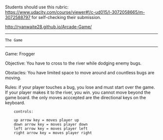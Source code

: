Students should use this rubric: https://www.udacity.com/course/viewer#!/c-ud015/l-3072058665/m-3072588797
for self-checking their submission.

http://ryanwaite28.github.io/Arcade-Game/

---------------
    The Game
---------------

Game: Frogger

Objective: You have to cross to the river while dodging enemy bugs.

Obstacles: You have limited space to move around and countless bugs are moving.

Rules: if your player touches a bug, you lose and must start over the game. If your player makes it to the river, you win.
		you cannot move beyond the game board. the only moves acccepted are the directional keys on the keyboard.
		
		controls:
		
		up arrow key = moves player up
		down arrow key = moves player down
		left arrow key = moves player left
		right arrow key = moves player right
